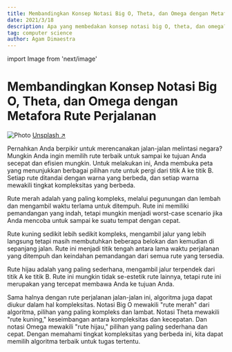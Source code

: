 ```yaml
---
title: Membandingkan Konsep Notasi Big O, Theta, dan Omega dengan Metafora Rute Perjalanan
date: 2021/3/18
description: Apa yang membedakan konsep notasi big O, theta, dan omega?
tag: computer science
author: Agam Dimaestra
---
```

import Image from 'next/image'

# Membandingkan Konsep Notasi Big O, Theta, dan Omega dengan Metafora Rute Perjalanan

<Image
  src="/public/images/photo.jpg"
  alt="Photo"
  width={1125}
  height={750}
  priority
  className="next-image"
/>
[Unsplash ↗ ](https://unsplash.com/photos/ndN00KmbJ1c)

Pernahkan Anda berpikir untuk merencanakan jalan-jalan melintasi negara? Mungkin Anda ingin memilih rute terbaik untuk sampai ke tujuan Anda secepat dan efisien mungkin. Untuk melakukan ini, Anda membuka peta yang menunjukkan berbagai pilihan rute untuk pergi dari titik A ke titik B. Setiap rute ditandai dengan warna yang berbeda, dan setiap warna mewakili tingkat kompleksitas yang berbeda.

Rute merah adalah yang paling kompleks, melalui pegunungan dan lembah dan mengambil waktu terlama untuk ditempuh. Rute ini memiliki pemandangan yang indah, tetapi mungkin menjadi worst-case scenario jika Anda mencoba untuk sampai ke suatu tempat dengan cepat.

Rute kuning sedikit lebih sedikit kompleks, mengambil jalur yang lebih langsung tetapi masih membutuhkan beberapa belokan dan kemudian di sepanjang jalan. Rute ini menjadi titik tengah antara lama waktu perjalanan yang ditempuh dan keindahan pemandangan dari semua rute yang tersedia.

Rute hijau adalah yang paling sederhana, mengambil jalur terpendek dari titik A ke titik B. Rute ini mungkin tidak se-estetik rute lainnya, tetapi rute ini merupakan yang tercepat membawa Anda ke tujuan Anda.

Sama halnya dengan rute perjalanan jalan-jalan ini, algoritma juga dapat diukur dalam hal kompleksitas. Notasi Big O mewakili "rute merah" dari algoritma, pilihan yang paling kompleks dan lambat. Notasi Theta mewakili "rute kuning," keseimbangan antara kompleksitas dan kecepatan. Dan notasi Omega mewakili "rute hijau," pilihan yang paling sederhana dan cepat. Dengan memahami tingkat kompleksitas yang berbeda ini, kita dapat memilih algoritma terbaik untuk tugas tertentu.